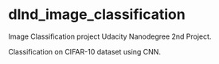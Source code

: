 # dlnd_image_classification

Image Classification project Udacity Nanodegree 2nd Project.

Classification on CIFAR-10 dataset using CNN.
